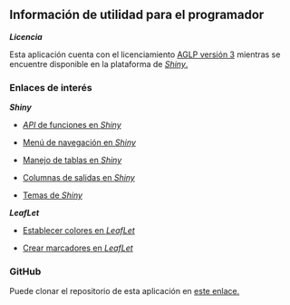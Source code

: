 ## **Información de utilidad para el programador**

***Licencia***

Esta aplicación cuenta con el licenciamiento [AGLP versión 3](https://www.gnu.org/licenses/agpl-3.0.en.html) mientras se encuentre disponible en la plataforma de [*Shiny*.](https://shiny.rstudio.com/) 

### **Enlaces de interés**

***Shiny***

+ [*API* de funciones en *Shiny*](https://shiny.rstudio.com/reference/shiny/latest/)

+ [Menú de navegación en *Shiny*](https://shiny.rstudio.com/gallery/navbar-example.html)

+ [Manejo de tablas en *Shiny*](https://stackoverflow.com/questions/32149487/controlling-table-width-in-shiny-datatableoutput)

+ [Columnas de salidas en *Shiny*](https://stackoverflow.com/questions/40438390/how-to-put-outputs-side-by-side-in-shiny)

+ [Temas de *Shiny*](https://rstudio.github.io/shinythemes/)

***LeafLet***

+ [Establecer colores en *LeafLet*](https://rstudio.github.io/leaflet/colors.html)

+ [Crear marcadores en *LeafLet*](https://rstudio.github.io/leaflet/markers.html)


### **GitHub**

Puede clonar el repositorio de esta aplicación en [este enlace.](https://github.com/Juapatral/mapp)